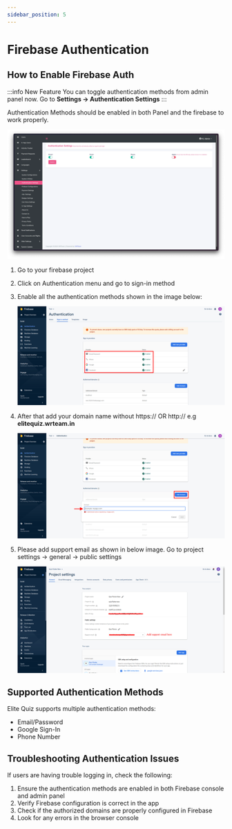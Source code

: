 ```yaml
---
sidebar_position: 5
---
```


# Firebase Authentication

## How to Enable Firebase Auth

:::info New Feature
You can toggle authentication methods from admin panel now. Go to **Settings -> Authentication Settings**
:::

Authentication Methods should be enabled in both Panel and the firebase to work properly.

![Authentication Settings](../../static/img/panel/authentication_settings.webp)

1. Go to your firebase project
2. Click on Authentication menu and go to sign-in method
3. Enable all the authentication methods shown in the image below:

   ![Add Firebase Auth](../../static/img/web/addFirebaseAuth.png)

4. After that add your domain name without https:// OR http://
   e.g **elitequiz.wrteam.in**

   ![Add Domain](../../static/img/web/addFirebaseAuth2.png)

5. Please add support email as shown in below image. Go to project settings -> general -> public settings

   ![Add Support Email](../../static/img/web/auth-2.png)

## Supported Authentication Methods

Elite Quiz supports multiple authentication methods:

- Email/Password
- Google Sign-In
- Phone Number

## Troubleshooting Authentication Issues

If users are having trouble logging in, check the following:

1. Ensure the authentication methods are enabled in both Firebase console and admin panel
2. Verify Firebase configuration is correct in the app
3. Check if the authorized domains are properly configured in Firebase
4. Look for any errors in the browser console
